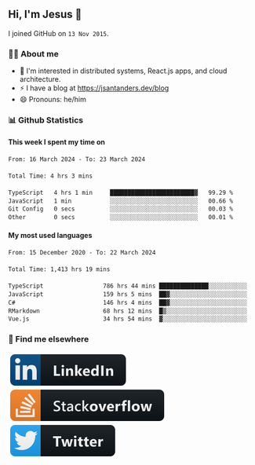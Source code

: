 ## Hi, I'm Jesus 👋

I joined GitHub on `13 Nov 2015`.

<!-- Talking about you -->

### 👨‍💻 About me

- 👦 I'm interested in distributed systems, React.js apps, and cloud architecture.
- ⚡️ I have a blog at <https://jsantanders.dev/blog>
- 😄 Pronouns: he/him

### 📊 Github Statistics

#### This week I spent my time on

<!--START_SECTION:weekly-->

```txt
From: 16 March 2024 - To: 23 March 2024

Total Time: 4 hrs 3 mins

TypeScript   4 hrs 1 min     ████████████████████████▓   99.29 %
JavaScript   1 min           ░░░░░░░░░░░░░░░░░░░░░░░░░   00.66 %
Git Config   0 secs          ░░░░░░░░░░░░░░░░░░░░░░░░░   00.03 %
Other        0 secs          ░░░░░░░░░░░░░░░░░░░░░░░░░   00.01 %
```

<!--END_SECTION:weekly-->

#### My most used languages

<!--START_SECTION:alltime-->

```txt
From: 15 December 2020 - To: 22 March 2024

Total Time: 1,413 hrs 19 mins

TypeScript                 786 hrs 44 mins ██████████████░░░░░░░░░░░   55.67 %
JavaScript                 159 hrs 5 mins  ██▓░░░░░░░░░░░░░░░░░░░░░░   11.26 %
C#                         146 hrs 4 mins  ██▓░░░░░░░░░░░░░░░░░░░░░░   10.34 %
RMarkdown                  68 hrs 12 mins  █▒░░░░░░░░░░░░░░░░░░░░░░░   04.83 %
Vue.js                     34 hrs 54 mins  ▓░░░░░░░░░░░░░░░░░░░░░░░░   02.47 %
```

<!--END_SECTION:alltime-->

### 📢 Find me elsewhere

<p>
  <a target="_blank" href="https://linkedin.com/in/jsantanders">
    <img src="https://github.com/jsantanders/jsantanders/blob/master/img/linkedin.svg" alt="LinkedIn" style="vertical-align:top; margin:4px">
  </a>
  
  <a target="_blank" href="https://stackoverflow.com/users/7318331/jesus-santander">
    <img src="https://github.com/jsantanders/jsantanders/blob/master/img/stackoverflow.svg" alt="StackOverflow" style="vertical-align:top; margin:4px">
  </a>
  
  <a target="_blank" href="http://twitter.com/jsantanders">
    <img src="https://github.com/jsantanders/jsantanders/blob/master/img/twitter.svg" alt="Twitter" style="vertical-align:top; margin:4px">
  </a>
</p>
